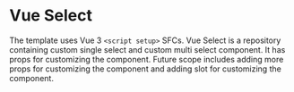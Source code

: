 # Vue Select

The template uses Vue 3 `<script setup>` SFCs. Vue Select is a repository containing custom single select and custom multi select component. It has props for customizing the component. Future scope includes adding more props for customizing the component and adding slot for customizing the component.
